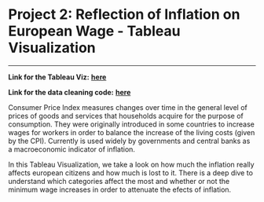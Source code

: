 # Project 2: Reflection of Inflation on European Wage - Tableau Visualization

---

**Link for the Tableau Viz:** <b><a href="https://public.tableau.com/views/ReflectionofInflationonEuropeanWage/ReflectionofInflationonEuropeanWage?:language=pt-BR&:display_count=n&:origin=viz_share_link" target="_blank">**here**</a></b>

**Link for the data cleaning code:** <b><a href="https://github.com/pccostapt/european-inflation/blob/main/European_Inflation.ipynb" target="_blank">**here**</a></b>

Consumer Price Index measures changes over time in the general level of prices of goods and services that households acquire for the purpose of consumption. They were originally introduced in some countries to increase wages for workers in order to balance the increase of the living costs (given by the CPI). Currently is used widely by governments and central banks as a macroeconomic indicator of inflation.

In this Tableau Visualization, we take a look on how much the inflation really affects european citizens and how much is lost to it. There is a deep dive to understand which categories affect the most and whether or not the minimum wage increases in order to attenuate the efects of inflation.
